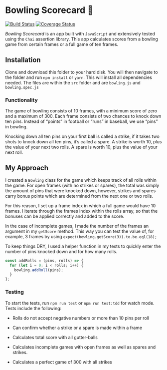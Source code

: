 # Bowling Scorecard 🎳

[![Build Status](https://travis-ci.com/harpalassi/bowling-scorecard.svg?branch=master)](https://travis-ci.com/harpalassi/bowling-scorecard) [![Coverage Status](https://coveralls.io/repos/github/harpalassi/bowling-scorecard/badge.svg)](https://coveralls.io/github/harpalassi/bowling-scorecard)

_Bowling Scorecard_ is an app built with `JavaScript` and extensively tested using the `Chai` assertion library. This app calculates scores from a bowling game from certain frames or a full game of ten frames.

## Installation

Clone and download this folder to your hard disk. You will then navigate to the folder and run `npm install` or `yarn`. This will install all dependencies needed. The files are within the `src` folder and are `bowling.js` and `bowling.spec.js`

### Functionality

The game of bowling consists of 10 frames, with a minimum score of zero and a maximum of 300. Each frame consists of two chances to knock down ten pins. Instead of “points” in football or “runs” in baseball, we use “pins” in bowling.

Knocking down all ten pins on your first ball is called a strike, if it takes two shots to knock down all ten pins, it’s called a spare.
A strike is worth 10, plus the value of your next two rolls. A spare is worth 10, plus the value of your next roll.

## My Approach

I created a `Bowling` class for the game which keeps track of all rolls within the game. For open frames (with no strikes or spares), the total was simply the amount of pins that were knocked down, however, strikes and spares carry bonus points which are determined from the next one or two rolls.

For this reason, I set up a frame index in which a full game would have 10 frames. I iterate through the frames index within the rolls array, so that the bonuses can be applied correctly and added to the score.

In the case of incomplete games, I made the number of the frames an argument in my `getScore` method. This way you can test the value of, for example, 3 frames by using `expect(bowling.getScore(3)).to.be.eql(18);`

To keep things DRY, I used a helper function in my tests to quickly enter the number of pins knocked down and for how many rolls.

```javascript
const addRolls = (pins, rolls) => {
  for (let i = 0; i < rolls; i++) {
    bowling.addRoll(pins);
  }
};
```

### Testing

To start the tests, run `npm run test` or `npm run test:tdd` for watch mode. Tests include the following:

- Rolls do not accept negative numbers or more than 10 pins per roll

- Can confirm whether a strike or a spare is made within a frame

- Calculates total score with all gutter-balls

- Calculates incomplete games with open frames as well as spares and strikes.

- Calculates a perfect game of 300 with all strikes
